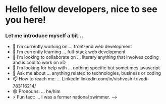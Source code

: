 
# Hello fellow developers, nice to see you here!
### Let me introduce myself a bit...
- 🔭 I’m currently working on ... front-end web development
- 🌱 I’m currently learning ... full-stack web development
- 👯 I’m looking to collaborate on ... literary anything that involves coding and is cool to work on xD
- 🤔 I’m looking for help with ... nothing specific but sometimes javascript
- 💬 Ask me about ... anything related to technologies, business or coding
- 📫 How to reach me: ... LinkedIn linkedin.com/in/vishvesh-trivedi-783116214/
- 😄 Pronouns: ... he/him
- ⚡ Fun fact: ... I was a former national swimmer.
--> 
